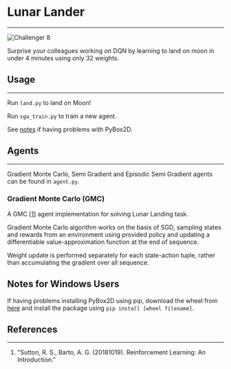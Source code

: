 # Lunar Lander
---
![Challenger 8](img/landing.png)

Surprise your colleagues working on DQN by learning to land on moon in under 4 minutes using only 32 weights.

## Usage
---
Run `land.py` to land on Moon!

Run `sga_train.py` to train a new agent.

See [notes](#Notes-for-Windows-Users) if having problems with PyBox2D.

## Agents
---

Gradient Monte Carlo, Semi Gradient and Episodic Semi Gradient agents can be found in `agent.py`.

### Gradient Monte Carlo (GMC)
A GMC [[1]] agent implementation for solving Lunar Landing task.

Gradient Monte Carlo algorithm works on the basis of SGD, sampling states and rewards from an environment using provided policy and updating a differentiable value-approximation function at the end of sequence.

Weight update is performed separately for each state-action tuple, rather than accumulating the gradient over all sequence.

## Notes for Windows Users

If having problems installing PyBox2D using pip, download the wheel from [here](https://www.lfd.uci.edu/~gohlke/pythonlibs/#pybox2d)
and install the package using `pip install [wheel filename]`.


## References
---

[1]: url "Sutton, R. S., Barto, A. G.  (20181019). Reinforcement Learning: An Introduction."

1. "Sutton, R. S., Barto, A. G.  (20181019). Reinforcement Learning: An Introduction."

